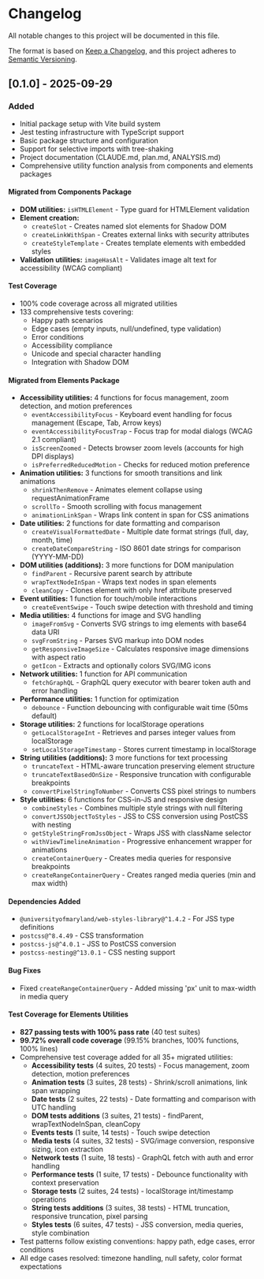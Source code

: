 # Changelog

All notable changes to this project will be documented in this file.

The format is based on [Keep a Changelog](https://keepachangelog.com/en/1.0.0/),
and this project adheres to [Semantic Versioning](https://semver.org/spec/v2.0.0.html).

## [0.1.0] - 2025-09-29

### Added
- Initial package setup with Vite build system
- Jest testing infrastructure with TypeScript support
- Basic package structure and configuration
- Support for selective imports with tree-shaking
- Project documentation (CLAUDE.md, plan.md, ANALYSIS.md)
- Comprehensive utility function analysis from components and elements packages

#### Migrated from Components Package
- **DOM utilities:** `isHTMLElement` - Type guard for HTMLElement validation
- **Element creation:**
  - `createSlot` - Creates named slot elements for Shadow DOM
  - `createLinkWithSpan` - Creates external links with security attributes
  - `createStyleTemplate` - Creates template elements with embedded styles
- **Validation utilities:** `imageHasAlt` - Validates image alt text for accessibility (WCAG compliant)

#### Test Coverage
- 100% code coverage across all migrated utilities
- 133 comprehensive tests covering:
  - Happy path scenarios
  - Edge cases (empty inputs, null/undefined, type validation)
  - Error conditions
  - Accessibility compliance
  - Unicode and special character handling
  - Integration with Shadow DOM

#### Migrated from Elements Package
- **Accessibility utilities:** 4 functions for focus management, zoom detection, and motion preferences
  - `eventAccessibilityFocus` - Keyboard event handling for focus management (Escape, Tab, Arrow keys)
  - `eventAccessibilityFocusTrap` - Focus trap for modal dialogs (WCAG 2.1 compliant)
  - `isScreenZoomed` - Detects browser zoom levels (accounts for high DPI displays)
  - `isPreferredReducedMotion` - Checks for reduced motion preference
- **Animation utilities:** 3 functions for smooth transitions and link animations
  - `shrinkThenRemove` - Animates element collapse using requestAnimationFrame
  - `scrollTo` - Smooth scrolling with focus management
  - `animationLinkSpan` - Wraps link content in span for CSS animations
- **Date utilities:** 2 functions for date formatting and comparison
  - `createVisualFormattedDate` - Multiple date format strings (full, day, month, time)
  - `createDateCompareString` - ISO 8601 date strings for comparison (YYYY-MM-DD)
- **DOM utilities (additions):** 3 more functions for DOM manipulation
  - `findParent` - Recursive parent search by attribute
  - `wrapTextNodeInSpan` - Wraps text nodes in span elements
  - `cleanCopy` - Clones element with only href attribute preserved
- **Event utilities:** 1 function for touch/mobile interactions
  - `createEventSwipe` - Touch swipe detection with threshold and timing
- **Media utilities:** 4 functions for image and SVG handling
  - `imageFromSvg` - Converts SVG strings to img elements with base64 data URI
  - `svgFromString` - Parses SVG markup into DOM nodes
  - `getResponsiveImageSize` - Calculates responsive image dimensions with aspect ratio
  - `getIcon` - Extracts and optionally colors SVG/IMG icons
- **Network utilities:** 1 function for API communication
  - `fetchGraphQL` - GraphQL query executor with bearer token auth and error handling
- **Performance utilities:** 1 function for optimization
  - `debounce` - Function debouncing with configurable wait time (50ms default)
- **Storage utilities:** 2 functions for localStorage operations
  - `getLocalStorageInt` - Retrieves and parses integer values from localStorage
  - `setLocalStorageTimestamp` - Stores current timestamp in localStorage
- **String utilities (additions):** 3 more functions for text processing
  - `truncateText` - HTML-aware truncation preserving element structure
  - `truncateTextBasedOnSize` - Responsive truncation with configurable breakpoints
  - `convertPixelStringToNumber` - Converts CSS pixel strings to numbers
- **Style utilities:** 6 functions for CSS-in-JS and responsive design
  - `combineStyles` - Combines multiple style strings with null filtering
  - `convertJSSObjectToStyles` - JSS to CSS conversion using PostCSS with nesting
  - `getStyleStringFromJssObject` - Wraps JSS with className selector
  - `withViewTimelineAnimation` - Progressive enhancement wrapper for animations
  - `createContainerQuery` - Creates media queries for responsive breakpoints
  - `createRangeContainerQuery` - Creates ranged media queries (min and max width)

#### Dependencies Added
- `@universityofmaryland/web-styles-library@^1.4.2` - For JSS type definitions
- `postcss@^8.4.49` - CSS transformation
- `postcss-js@^4.0.1` - JSS to PostCSS conversion
- `postcss-nesting@^13.0.1` - CSS nesting support

#### Bug Fixes
- Fixed `createRangeContainerQuery` - Added missing 'px' unit to max-width in media query

#### Test Coverage for Elements Utilities
- **827 passing tests with 100% pass rate** (40 test suites)
- **99.72% overall code coverage** (99.15% branches, 100% functions, 100% lines)
- Comprehensive test coverage added for all 35+ migrated utilities:
  - **Accessibility tests** (4 suites, 20 tests) - Focus management, zoom detection, motion preferences
  - **Animation tests** (3 suites, 28 tests) - Shrink/scroll animations, link span wrapping
  - **Date tests** (2 suites, 22 tests) - Date formatting and comparison with UTC handling
  - **DOM tests additions** (3 suites, 21 tests) - findParent, wrapTextNodeInSpan, cleanCopy
  - **Events tests** (1 suite, 14 tests) - Touch swipe detection
  - **Media tests** (4 suites, 32 tests) - SVG/image conversion, responsive sizing, icon extraction
  - **Network tests** (1 suite, 18 tests) - GraphQL fetch with auth and error handling
  - **Performance tests** (1 suite, 17 tests) - Debounce functionality with context preservation
  - **Storage tests** (2 suites, 24 tests) - localStorage int/timestamp operations
  - **String tests additions** (3 suites, 38 tests) - HTML truncation, responsive truncation, pixel parsing
  - **Styles tests** (6 suites, 47 tests) - JSS conversion, media queries, style combination
- Test patterns follow existing conventions: happy path, edge cases, error conditions
- All edge cases resolved: timezone handling, null safety, color format expectations